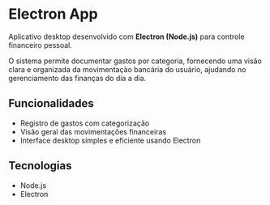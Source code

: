 # Electron App

Aplicativo desktop desenvolvido com **Electron (Node.js)** para controle financeiro pessoal.

O sistema permite documentar gastos por categoria, fornecendo uma visão clara e organizada da movimentação bancária do usuário, ajudando no gerenciamento das finanças do dia a dia.

## Funcionalidades

- Registro de gastos com categorização
- Visão geral das movimentações financeiras
- Interface desktop simples e eficiente usando Electron

## Tecnologias

- Node.js
- Electron
